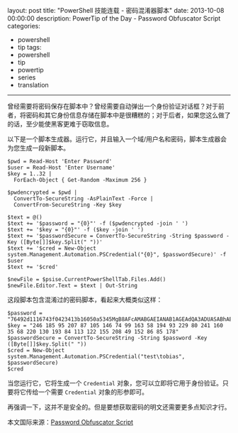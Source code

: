 ﻿layout: post
title: "PowerShell 技能连载 - 密码混淆器脚本"
date: 2013-10-08 00:00:00
description: PowerTip of the Day - Password Obfuscator Script
categories:
- powershell
- tip
tags:
- powershell
- tip
- powertip
- series
- translation
---
曾经需要将密码保存在脚本中？曾经需要自动弹出一个身份验证对话框？对于前者，将密码和其它身份信息存储在脚本中是很糟糕的；对于后者，如果您这么做了的话，至少能使黑客更难于窃取信息。

以下是一个脚本生成器。运行它，并且输入一个域/用户名和密码，脚本生成器会为您生成一段新脚本。

	$pwd = Read-Host 'Enter Password' 
	$user = Read-Host 'Enter Username'
	$key = 1..32 | 
	  ForEach-Object { Get-Random -Maximum 256 }
	
	$pwdencrypted = $pwd | 
	  ConvertTo-SecureString -AsPlainText -Force | 
	  ConvertFrom-SecureString -Key $key
	
	$text = @()
	$text += '$password = "{0}"' -f ($pwdencrypted -join ' ') 
	$text += '$key = "{0}"' -f ($key -join ' ')
	$text += '$passwordSecure = ConvertTo-SecureString -String $password -Key ([Byte[]]$key.Split(" "))' 
	$text += '$cred = New-Object system.Management.Automation.PSCredential("{0}", $passwordSecure)' -f $user
	$text += '$cred'
	
	$newFile = $psise.CurrentPowerShellTab.Files.Add()
	$newFile.Editor.Text = $text | Out-String

这段脚本包含混淆过的密码脚本，看起来大概类似这样：

	$password = "76492d1116743f0423413b16050a5345MgB8AFcAMABGAEIANAB1AGEAdQA3ADUASABhAE0AMgBNADUAUwBnAFYAYQA1AEEAPQA9AHwAMgAyAGIAZgA1ADUAZgA0ADIANAA0ADUANwA2ADAAMgA5ADkAZAAxAGUANwA4ADUAZQA4ADkAZAA1AGMAMAA2AA=="
	$key = "246 185 95 207 87 105 146 74 99 163 58 194 93 229 80 241 160 35 68 220 130 193 84 113 122 155 208 49 152 86 85 178"
	$passwordSecure = ConvertTo-SecureString -String $password -Key ([Byte[]]$key.Split(" "))
	$cred = New-Object system.Management.Automation.PSCredential("test\tobias", $passwordSecure)
	$cred 

当您运行它，它将生成一个 `Credential` 对象，您可以立即将它用于身份验证。只要将它传给一个需要 `Credential` 对象的形参即可。

再强调一下，这并不是安全的。但是要想获取密码的明文还需要更多点知识才行。

<!--more-->
本文国际来源：[Password Obfuscator Script](http://powershell.com/cs/blogs/tips/archive/2013/10/08/password-obfuscator-script.aspx)
